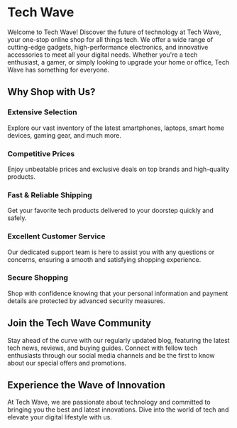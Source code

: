 # <strong>Tech Wave</strong>

Welcome to Tech Wave! Discover the future of technology at Tech Wave, your one-stop online shop for all things tech. We offer a wide range of cutting-edge gadgets, high-performance electronics, and innovative accessories to meet all your digital needs. Whether you're a tech enthusiast, a gamer, or simply looking to upgrade your home or office, Tech Wave has something for everyone.

## <strong>Why Shop with Us?</strong>

### <strong>Extensive Selection</strong>
Explore our vast inventory of the latest smartphones, laptops, smart home devices, gaming gear, and much more.

### <strong>Competitive Prices</strong>
Enjoy unbeatable prices and exclusive deals on top brands and high-quality products.

### <strong>Fast & Reliable Shipping</strong>
Get your favorite tech products delivered to your doorstep quickly and safely.

### <strong>Excellent Customer Service</strong>
Our dedicated support team is here to assist you with any questions or concerns, ensuring a smooth and satisfying shopping experience.

### <strong>Secure Shopping</strong>
Shop with confidence knowing that your personal information and payment details are protected by advanced security measures.

## <strong>Join the Tech Wave Community</strong>

Stay ahead of the curve with our regularly updated blog, featuring the latest tech news, reviews, and buying guides. Connect with fellow tech enthusiasts through our social media channels and be the first to know about our special offers and promotions.

## <strong>Experience the Wave of Innovation</strong>

At Tech Wave, we are passionate about technology and committed to bringing you the best and latest innovations. Dive into the world of tech and elevate your digital lifestyle with us.
